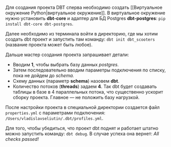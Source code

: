 Для создания проекта DBT сперва необходимо создать [[Виртуальное окружение Python|виртуальное окружение]].
В виртуальное окружение нужно установить **dbt-core** и адаптер для БД Postgres **dbt-postgres**: `pip install dbt-core dbt-postgres`.

Далее необходимо из терминала войти в директорию, где мы хотим создать dbt проект и запустить там команду: `dbt init dbt_scooters` (название проекта может быть любое).

Дальше мастер создания проекта запрашивает детали:  
- Вводим **1**, чтобы выбрать базу данных _postgres._
- Затем последовательно вводим параметры подключения по списку, пока не дойдем до _schema._
- Схему данных (параметр **schema**) назовем **dbt**.
- Количество потоков (**threads**) задаем **4**. Так dbt будет создавать таблицы в базе в 4 параллельных потока, что существенно ускорит сборку проекта. Главное — не положить базу нагрузкой.

После настройки проекта в специальной директории создается файл `properties.yml` с параметрами подключения: `/Users/vladislavseliutin/.dbt/profiles.yml`.

Для того, чтобы убедиться, что проект dbt поднят и работает штатно можно запустить команду: `dbt debug`. В случае успеха она вернет: *All checks passed!*

